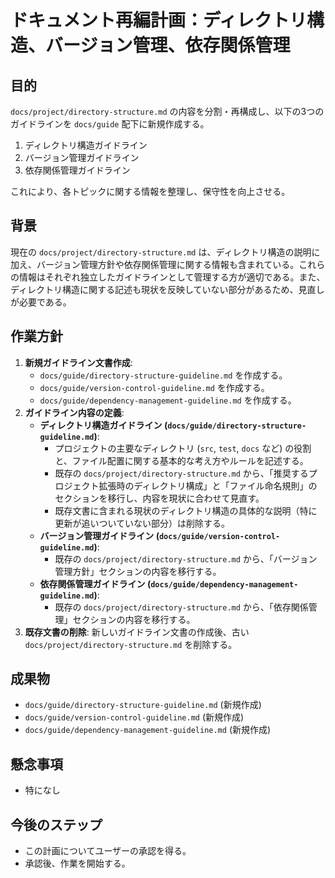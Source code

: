# ドキュメント再編計画：ディレクトリ構造、バージョン管理、依存関係管理

## 目的

`docs/project/directory-structure.md` の内容を分割・再構成し、以下の3つのガイドラインを `docs/guide` 配下に新規作成する。

1.  ディレクトリ構造ガイドライン
2.  バージョン管理ガイドライン
3.  依存関係管理ガイドライン

これにより、各トピックに関する情報を整理し、保守性を向上させる。

## 背景

現在の `docs/project/directory-structure.md` は、ディレクトリ構造の説明に加え、バージョン管理方針や依存関係管理に関する情報も含まれている。これらの情報はそれぞれ独立したガイドラインとして管理する方が適切である。また、ディレクトリ構造に関する記述も現状を反映していない部分があるため、見直しが必要である。

## 作業方針

1.  **新規ガイドライン文書作成**:
    *   `docs/guide/directory-structure-guideline.md` を作成する。
    *   `docs/guide/version-control-guideline.md` を作成する。
    *   `docs/guide/dependency-management-guideline.md` を作成する。
2.  **ガイドライン内容の定義**:
    *   **ディレクトリ構造ガイドライン (`docs/guide/directory-structure-guideline.md`)**:
        *   プロジェクトの主要なディレクトリ (`src`, `test`, `docs` など) の役割と、ファイル配置に関する基本的な考え方やルールを記述する。
        *   既存の `docs/project/directory-structure.md` から、「推奨するプロジェクト拡張時のディレクトリ構成」と「ファイル命名規則」のセクションを移行し、内容を現状に合わせて見直す。
        *   既存文書に含まれる現状のディレクトリ構造の具体的な説明（特に更新が追いついていない部分）は削除する。
    *   **バージョン管理ガイドライン (`docs/guide/version-control-guideline.md`)**:
        *   既存の `docs/project/directory-structure.md` から、「バージョン管理方針」セクションの内容を移行する。
    *   **依存関係管理ガイドライン (`docs/guide/dependency-management-guideline.md`)**:
        *   既存の `docs/project/directory-structure.md` から、「依存関係管理」セクションの内容を移行する。
3.  **既存文書の削除**: 新しいガイドライン文書の作成後、古い `docs/project/directory-structure.md` を削除する。

## 成果物

-   `docs/guide/directory-structure-guideline.md` (新規作成)
-   `docs/guide/version-control-guideline.md` (新規作成)
-   `docs/guide/dependency-management-guideline.md` (新規作成)

## 懸念事項

-   特になし

## 今後のステップ

-   この計画についてユーザーの承認を得る。
-   承認後、作業を開始する。

